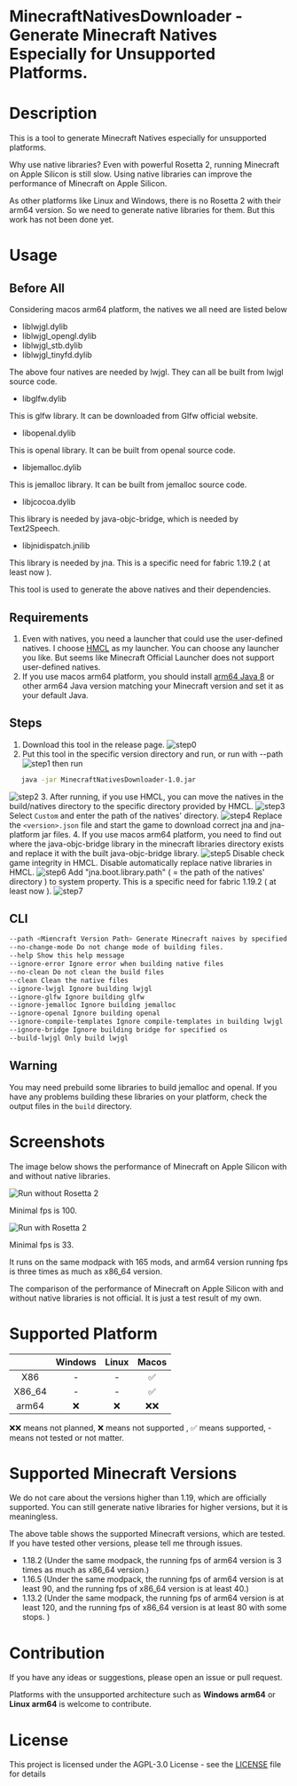 # MinecraftNativesDownloader - Generate Minecraft Natives Especially for Unsupported Platforms.

# Description

This is a tool to generate Minecraft Natives especially for unsupported platforms.

Why use native libraries? Even with powerful Rosetta 2, running Minecraft on Apple Silicon is still slow. Using native libraries can improve the performance of Minecraft on Apple Silicon.

As other platforms like Linux and Windows, there is no Rosetta 2 with their arm64 version. So we need to generate native libraries for them. But this work has not been done yet.

# Usage

## Before All

Considering macos arm64 platform, the natives we all need are listed below

- liblwjgl.dylib 
- liblwjgl_opengl.dylib
- liblwjgl_stb.dylib
- liblwjgl_tinyfd.dylib

The above four natives are needed by lwjgl. They can all be built from lwjgl source code.

- libglfw.dylib

This is glfw library. It can be downloaded from Glfw official website.

- libopenal.dylib

This is openal library. It can be built from openal source code.

- libjemalloc.dylib

This is jemalloc library. It can be built from jemalloc source code.

- libjcocoa.dylib

This library is needed by java-objc-bridge, which is needed by Text2Speech.

- libjnidispatch.jnilib

This library is needed by jna. This is a specific need for fabric 1.19.2 ( at least now ).

This tool is used to generate the above natives and their dependencies.

## Requirements

1. Even with natives, you need a launcher that could use the user-defined natives. I choose [HMCL](https://github.com/huanghongxun/HMCL) as my launcher. You can choose any launcher you like. But seems like Minecraft Official Launcher does not support user-defined natives.
2. If you use macos arm64 platform, you should install [arm64 Java 8](https://www.azul.com/downloads/) or other arm64 Java version matching your Minecraft version and set it as your default Java.

## Steps

1. Download this tool in the release page.
![step0](step0.png)
2. Put this tool in the specific version directory and run, or run with --path <Miencraft Version Path>
![step1](step1.jpg)
then run
```bash
   java -jar MinecraftNativesDownloader-1.0.jar
```
![step2](step2.jpg)
3. After running, if you use HMCL, you can move the natives in the build/natives directory to the specific directory provided by HMCL.
![step3](step3.jpg)
Select `Custom` and enter the path of the natives' directory.
![step4](step4.png)
Replace the `<version>.json` file and start the game to download correct jna and jna-platform jar files.
4. If you use macos arm64 platform, you need to find out where the java-objc-bridge library in the minecraft libraries directory exists and replace it with the built java-objc-bridge library.
![step5](step5.png)
Disable check game integrity in HMCL. Disable automatically replace native libraries in HMCL.
![step6](step6.png)
Add "jna.boot.library.path" ( = the path of the natives' directory ) to system property. This is a specific need for fabric 1.19.2 ( at least now ).
![step7](step7.png)

## CLI

```bash
--path <Miencraft Version Path> Generate Minecraft naives by specified Minecraft version path
--no-change-mode Do not change mode of building files.
--help Show this help message
--ignore-error Ignore error when building native files
--no-clean Do not clean the build files
--clean Clean the native files
--ignore-lwjgl Ignore building lwjgl
--ignore-glfw Ignore building glfw
--ignore-jemalloc Ignore building jemalloc
--ignore-openal Ignore building openal
--ignore-compile-templates Ignore compile-templates in building lwjgl
--ignore-bridge Ignore building bridge for specified os
--build-lwjgl Only build lwjgl
```

## Warning

You may need prebuild some libraries to build jemalloc and openal. If you have any problems building these libraries on your platform, check the output files in the `build` directory.

# Screenshots

The image below shows the performance of Minecraft on Apple Silicon with and without native libraries.

![Run without Rosetta 2](macos_arm64.png)

Minimal fps is 100.

![Run with Rosetta 2](macos_x86_64.png)

Minimal fps is 33.

It runs on the same modpack with 165 mods, and arm64 version running fps is three times as much as x86_64 version.

The comparison of the performance of Minecraft on Apple Silicon with and without native libraries is not official. It is just a test result of my own.

# Supported Platform

|        | Windows | Linux | Macos |
|:------:|:-------:|:-----:|:-----:|
|  X86   |    -    |   -   |   ✅   |
| X86_64 |    -    |   -   |   ✅   |
| arm64  |    ❌    |   ❌   |  ❌❌   |

❌❌ means not planned,
❌ means not supported , ✅ means supported, - means not tested or not matter.

# Supported Minecraft Versions

We do not care about the versions higher than 1.19, which are officially supported. You can still generate native libraries for higher versions, but it is meaningless.

The above table shows the supported Minecraft versions, which are tested.
If you have tested other versions, please tell me through issues.

- 1.18.2 (Under the same modpack, the running fps of arm64 version is 3 times as much as x86_64 version.)
- 1.16.5 (Under the same modpack, the running fps of arm64 version is at least 90, and the running fps of x86_64 version is at least 40.)
- 1.13.2 (Under the same modpack, the running fps of arm64 version is at least 120, and the running fps of x86_64 version is at least 80 with some stops. )

# Contribution

If you have any ideas or suggestions, please open an issue or pull request.

Platforms with the unsupported architecture such as **Windows arm64** or **Linux arm64** is welcome to contribute.

# License

This project is licensed under the AGPL-3.0 License - see the [LICENSE](LICENSE) file for details